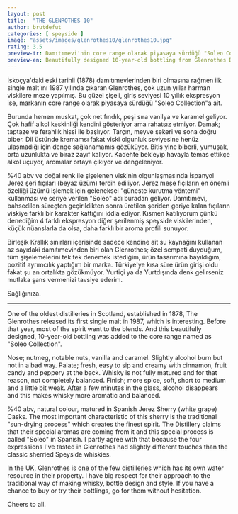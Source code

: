 ```yaml
---
layout: post
title:  "THE GLENROTHES 10"
author: brutdefut
categories: [ speyside ]
image: "assets/images/glenrothes10/glenrothes10.jpg"
rating: 3.5
preview-tr: Damıtımevi'nin core range olarak piyasaya sürdüğü "Soleo Collection"a ait 10 yıllık ekspresyon.
preview-en: Beautifully designed 10-year-old bottling from Glenrothes Distillery.
---
```


İskoçya'daki eski tarihli (1878) damıtımevlerinden biri olmasına rağmen ilk single malt'ını 1987 yılında çıkaran Glenrothes, çok uzun yıllar harman viskilere meze yapılmış. Bu güzel şişeli, giriş seviyesi 10 yıllık ekspresyon ise, markanın core range olarak piyasaya sürdüğü "Soleo Collection"a ait.

Burunda hemen muskat, çok net fındık, peşi sıra vanilya ve karamel geliyor. Çok hafif alkol keskinliği kendini gösteriyor ama rahatsız etmiyor. 
Damak; taptaze ve ferahlık hissi ile başlıyor. Tarçın, meyve şekeri ve sona doğru biber. Dil üstünde kremamsı fakat viski olgunluk seviyesine henüz ulaşmadığı için denge sağlanamamış gözüküyor. 
Bitiş yine biberli, yumuşak, orta uzunlukta ve biraz zayıf kalıyor. 
Kadehte bekleyip havayla temas ettikçe alkol uçuyor, aromalar ortaya çıkıyor ve dengeleniyor. 

%40 abv ve doğal renk ile şişelenen viskinin olgunlaşmasında İspanyol Jerez şeri fıçıları (beyaz üzüm) tercih ediliyor. Jerez meşe fıçıların en önemli özelliği üzümü işlemek için geleneksel "güneşte kurutma yöntemi" kullanması ve seriye verilen "Soleo" adı buradan geliyor. Damıtımevi, bahsedilen süreçten geçirildikten sonra üretilen şeriden geriye kalan fıçıların viskiye farklı bir karakter kattığını iddia ediyor. Kısmen katılıyorum çünkü denediğim 4 farklı ekspresyon diğer şerilenmiş speyside viskilerinden, küçük nüanslarla da olsa, daha farklı bir aroma profili sunuyor. 

Birleşik Krallık sınırları içerisinde sadece kendine ait su kaynağını kullanan az sayıdaki damıtımevinden biri olan Glenrothes; özel sempati duyduğum, tüm şişelemelerini tek tek denemek istediğim, ürün tasarımına bayıldığım, pozitif ayrımcılık yaptığım bir marka. Türkiye'ye kısa süre ürün girişi oldu fakat şu an ortalıkta gözükmüyor. Yurtiçi ya da Yurtdışında denk gelirseniz mutlaka şans vermenizi tavsiye ederim.

Sağlığınıza. 

-----------------------------------------------

<p id="english"></p>

One of the oldest distilleries in Scotland, established in 1878, The Glenrothes released its first single malt in 1987, which is interesting. Before that year, most of the spirit went to the blends. And this beautifully designed, 10-year-old bottling was added to the core range named as "Soleo Collection". 

Nose; nutmeg, notable nuts, vanilla and caramel. Slightly alcohol burn but not in a bad way. 
Palate; fresh, easy to sip and creamy with cinnamon, fruit candy and peppery at the back. Whisky is not fully matured and for that reason, not completely balanced. 
Finish; more spice, soft, short to medium and a little bit weak. 
After a few minutes in the glass, alcohol disappears and this makes whisky more aromatic and balanced. 

%40 abv, natural colour, matured in Spanish Jerez Sherry (white grape) Casks. The most important characteristic of this sherry is the traditional "sun-drying process" which creates the finest spirit. The Distillery claims that their special aromas are coming from it and this special process is called "Soleo" in Spanish. I partly agree with that because the four expressions I've tasted in Glenrothes had slightly different touches than the classic sherried Speyside whiskies. 

In the UK, Glenrothes is one of the few distilleries which has its own water resource in their property. I have big respect for their approach to the traditional way of making whisky, bottle design and style. If you have a chance to buy or try their bottlings, go for them without hesitation. 

Cheers to all. 
